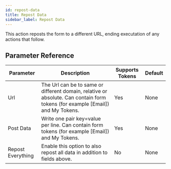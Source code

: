 ```yaml
---
id: repost-data
title: Repost Data
sidebar_label: Repost Data
---
```



This action reposts the form to a different URL, ending executation of any actions that follow.

## Parameter Reference
| Parameter | Description | Supports Tokens | Default |
| -- | -- | -- | -- |
| Url | The Url can be to same or different domain, relative or absolute. Can contain form tokens (for example [Email]) and My Tokens. | Yes | None |
| Post Data | Write one pair key=value per line. Can contain form tokens (for example [Email]) and My Tokens. | Yes | None |
| Repost Everything | Enable this option to also repost all data in addition to fields above. | No | None |
